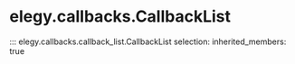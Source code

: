 
# elegy.callbacks.CallbackList

::: elegy.callbacks.callback_list.CallbackList
    selection:
        inherited_members: true